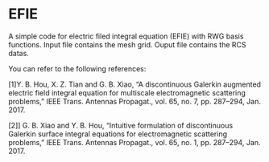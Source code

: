 # EFIE
A simple code for electric filed integral equation (EFIE) with RWG basis functions.
Input file contains the mesh grid. 
Ouput file contains the RCS datas.


You can refer to the following references:

[1]Y. B. Hou, X. Z. Tian and G. B. Xiao, “A discontinuous Galerkin augmented electric field integral equation for multiscale electromagnetic scattering problems,” IEEE Trans. Antennas Propagat., vol. 65, no. 7, pp. 287–294, Jan. 2017.

[2]] G. B. Xiao and Y. B. Hou, “Intuitive formulation of discontinuous Galerkin surface integral equations for electromagnetic scattering problems,” IEEE Trans. Antennas Propagat., vol. 65, no. 1, pp. 287–294, Jan. 2017.

